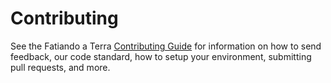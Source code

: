# Contributing

See the Fatiando a Terra
[Contributing Guide](https://github.com/fatiando/contribute)
for information on how to send feedback, our code standard, how to setup your
environment, submitting pull requests, and more.
